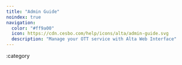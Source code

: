 ```yaml
---
title: "Admin Guide"
noindex: true
navigation:
  color: "#ff9a00"
  icon: https://cdn.cesbo.com/help/icons/alta/admin-guide.svg
  description: "Manage your OTT service with Alta Web Interface"
---
```


:category
